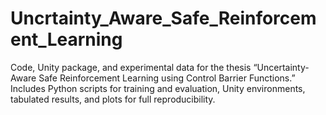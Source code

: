 # Uncrtainty_Aware_Safe_Reinforcement_Learning
Code, Unity package, and experimental data for the thesis “Uncertainty-Aware Safe Reinforcement Learning using Control Barrier Functions.” Includes Python scripts for training and evaluation, Unity environments, tabulated results, and plots for full reproducibility.
